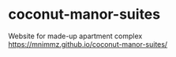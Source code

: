 # coconut-manor-suites
Website for made-up apartment complex
<br>
https://mnimmz.github.io/coconut-manor-suites/
